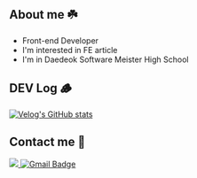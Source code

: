 ## About me ☘️
- Front-end Developer
- I'm interested in FE article 
- I'm in Daedeok Software Meister High School
## DEV Log 🪵
[![Velog's GitHub stats](https://velog-readme-stats.vercel.app/api?name=juwon1207&slug=JUMPIT-개발자-취업-콘서트-후기)](https://github.com/eungyeole/velog-readme-stats)
## Contact me 🐰
<a href="https://juwon-portfolio.site/"><img src="https://img.shields.io/badge/Portfolio-fff?style=flat-square&logo=Notion&logoColor=black"/>
[![Gmail Badge](https://img.shields.io/badge/teuseuwin@gmail.com-d14836?style=flat-square&logo=Gmail&logoColor=white&link=mailto:teuseuwin@gmail.com)](mailto:teuseuwin@gmail.com)
